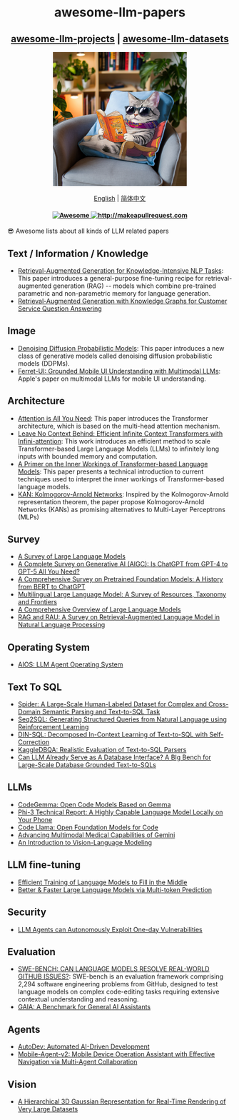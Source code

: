 <div align="center">
  <h1 align="center">awesome-llm-papers</h1>
  <h2 align="center">
    <a href="https://github.com/InfiniteAICreations/awesome-llm-projects" target="_blank">awesome-llm-projects</a> |
    <a href="https://github.com/InfiniteAICreations/awesome-llm-datasets" target="_blank">awesome-llm-datasets</a>
  </h2>
  <img src="./logo.png" alt="Logo" width="300" height="300" />
  <p>
      <a href="https://github.com/InfiniteAICreations/awesome-llm-papers">English</a> | <a href="https://github.com/InfiniteAICreations/awesome-llm-papers/blob/main/README.zh_CN.md">简体中文</a>
  </p>

  <h4 align="center">
    <a href="https://awesome.re">
      <img src="https://awesome.re/badge.svg" alt="Awesome" />
    </a>
    <a href="http://makeapullrequest.com">
      <img src="https://img.shields.io/badge/PRs-welcome-brightgreen.svg?style=flat-square" alt="http://makeapullrequest.com" />
    </a>
  </h4>
</div>

😎 Awesome lists about all kinds of LLM related papers

## Text / Information / Knowledge
- [Retrieval-Augmented Generation for Knowledge-Intensive NLP Tasks](https://arxiv.org/abs/2005.11401): This paper introduces a general-purpose fine-tuning recipe for retrieval-augmented generation (RAG) -- models which combine pre-trained parametric and non-parametric memory for language generation.
- [Retrieval-Augmented Generation with Knowledge Graphs for Customer Service Question Answering](https://arxiv.org/abs/2404.17723)

## Image
- [Denoising Diffusion Probabilistic Models](https://arxiv.org/abs/2006.11239):  This paper introduces a new class of generative models called denoising diffusion probabilistic models (DDPMs).
- [Ferret-UI: Grounded Mobile UI Understanding with Multimodal LLMs](https://arxiv.org/pdf/2404.05719.pdf): Apple's paper on multimodal LLMs for mobile UI understanding.

## Architecture
- [Attention is All You Need](https://arxiv.org/abs/1706.03762): This paper introduces the Transformer architecture, which is based on the multi-head attention mechanism.
- [Leave No Context Behind: Efficient Infinite Context Transformers with Infini-attention](https://arxiv.org/abs/2404.07143): This work introduces an efficient method to scale Transformer-based Large Language Models (LLMs) to infinitely long inputs with bounded memory and computation.
- [A Primer on the Inner Workings of Transformer-based Language Models](https://arxiv.org/abs/2405.00208): This paper presents a technical introduction to current techniques used to interpret the inner workings of Transformer-based language models.
- [KAN: Kolmogorov-Arnold Networks](https://arxiv.org/abs/2404.19756v2): Inspired by the Kolmogorov-Arnold representation theorem, the paper propose Kolmogorov-Arnold Networks (KANs) as promising alternatives to Multi-Layer Perceptrons (MLPs)

## Survey
- [A Survey of Large Language Models](https://arxiv.org/abs/2303.18223)
- [A Complete Survey on Generative AI (AIGC): Is ChatGPT from GPT-4 to GPT-5 All You Need?](https://arxiv.org/abs/2303.11717)
- [A Comprehensive Survey on Pretrained Foundation Models: A History from BERT to ChatGPT](https://arxiv.org/abs/2302.09419)
- [Multilingual Large Language Model: A Survey of Resources, Taxonomy and Frontiers](https://arxiv.org/abs/2404.04925)
- [A Comprehensive Overview of Large Language Models](https://arxiv.org/abs/2307.06435)
- [RAG and RAU: A Survey on Retrieval-Augmented Language Model in Natural Language Processing](https://arxiv.org/abs/2404.19543)

## Operating System
- [AIOS: LLM Agent Operating System](https://arxiv.org/abs/2403.16971)

## Text To SQL
- [Spider: A Large-Scale Human-Labeled Dataset for Complex and Cross-Domain Semantic Parsing and Text-to-SQL Task](https://arxiv.org/abs/1809.08887)
- [Seq2SQL: Generating Structured Queries from Natural Language using Reinforcement Learning](https://arxiv.org/abs/1709.00103)
- [DIN-SQL: Decomposed In-Context Learning of Text-to-SQL with Self-Correction](https://arxiv.org/abs/2304.11015)
- [KaggleDBQA: Realistic Evaluation of Text-to-SQL Parsers](https://arxiv.org/abs/2106.11455)
- [Can LLM Already Serve as A Database Interface? A BIg Bench for Large-Scale Database Grounded Text-to-SQLs](https://arxiv.org/pdf/2305.03111.pdf)

## LLMs
- [CodeGemma: Open Code Models Based on Gemma](https://storage.googleapis.com/deepmind-media/gemma/codegemma_report.pdf)
- [Phi-3 Technical Report: A Highly Capable Language Model Locally on Your Phone](https://arxiv.org/pdf/2404.14219.pdf)
- [Code Llama: Open Foundation Models for Code](https://arxiv.org/pdf/2308.12950.pdf)
- [Advancing Multimodal Medical Capabilities of Gemini](https://arxiv.org/pdf/2405.03162)
- [An Introduction to Vision-Language Modeling](https://arxiv.org/pdf/2405.17247)

## LLM fine-tuning
- [Efficient Training of Language Models to Fill in the Middle](https://arxiv.org/abs/2207.14255)
- [Better & Faster Large Language Models via Multi-token Prediction](https://arxiv.org/pdf/2404.19737)

## Security
- [LLM Agents can Autonomously Exploit One-day Vulnerabilities](https://arxiv.org/abs/2404.08144v2)

## Evaluation
- [SWE-BENCH: CAN LANGUAGE MODELS RESOLVE REAL-WORLD GITHUB ISSUES?](https://arxiv.org/pdf/2310.06770): 
SWE-bench is an evaluation framework comprising 2,294 software engineering problems from GitHub, designed to test language models on complex code-editing tasks requiring extensive contextual understanding and reasoning. 
- [GAIA: A Benchmark for General AI Assistants](https://arxiv.org/pdf/2311.12983)

## Agents
- [AutoDev: Automated AI-Driven Development](https://arxiv.org/pdf/2403.08299.pdf)
- [Mobile-Agent-v2: Mobile Device Operation Assistant with Effective Navigation via Multi-Agent Collaboration](https://arxiv.org/pdf/2406.01014)

## Vision
- [A Hierarchical 3D Gaussian Representation for Real-Time Rendering of Very Large Datasets](https://repo-sam.inria.fr/fungraph/hierarchical-3d-gaussians/)

